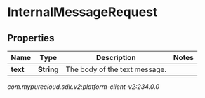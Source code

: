 # InternalMessageRequest


## Properties

| Name | Type | Description | Notes |
| ------------ | ------------- | ------------- | ------------- |
| **text** | **String** | The body of the text message. |  |




_com.mypurecloud.sdk.v2:platform-client-v2:234.0.0_
